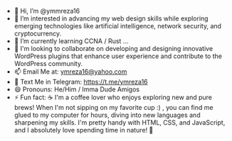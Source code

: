 - 👋 Hi, I’m @ymmreza16
- 👀 I’m interested in advancing my web design skills while exploring emerging technologies like artificial intelligence, network security, and cryptocurrency.
- 🌱 I’m currently learning CCNA / Rust  ...
- 💞️ I'm looking to collaborate on developing and designing innovative WordPress plugins that enhance user experience and contribute to the WordPress community.
- 📫 Email Me at: ymreza16@yahoo.com
- 💬 Text Me in Telegram: https://t.me/ymreza16
- 😄 Pronouns: He/Him / Imma Dude Amigos
- ⚡ Fun fact: ☕️ I'm a coffee lover who enjoys exploring new and pure brews! When I'm not sipping on my favorite cup :) , you can find me glued to my computer for hours, diving into new languages and sharpening my skills. I'm pretty handy with HTML, CSS, and JavaScript, and I absolutely love spending time in nature! 🌿
<!---
ymmreza16/ymmreza16 is a ✨ special ✨ repository because its `README.md` (this file) appears on your GitHub profile.
You can click the Preview link to take a look at your changes.
--->

